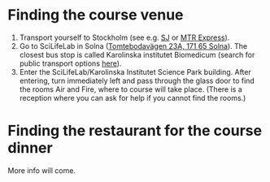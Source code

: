 # Finding the course venue

1. Transport yourself to Stockholm (see e.g. [SJ](https://www.sj.se) or [MTR Express](https://www.mtrexpress.se)).
2. Go to SciLifeLab in Solna ([Tomtebodavägen 23A, 171 65 Solna](https://goo.gl/maps/NsTFHxfAYcr)). The closest bus stop is called Karolinska institutet Biomedicum (search for public transport options [here](https://sl.se/en/)).
3. Enter the SciLifeLab/Karolinska Institutet Science Park building. After entering, turn immediately left and pass through the glass door to find the rooms Air and Fire, where to course will take place. (There is a reception where you can ask for help if you cannot find the rooms.)

# Finding the restaurant for the course dinner
More info will come.
